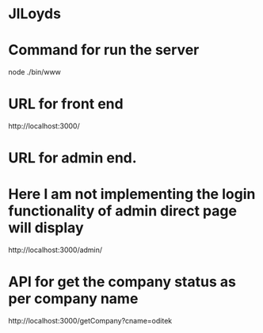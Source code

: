 # JlLoyds

# Command for run the server


node ./bin/www

# URL for front end


http://localhost:3000/


# URL for admin end.
# Here I am not implementing the login functionality of admin direct page will display


http://localhost:3000/admin/


# API for get the company status as per company name


http://localhost:3000/getCompany?cname=oditek

